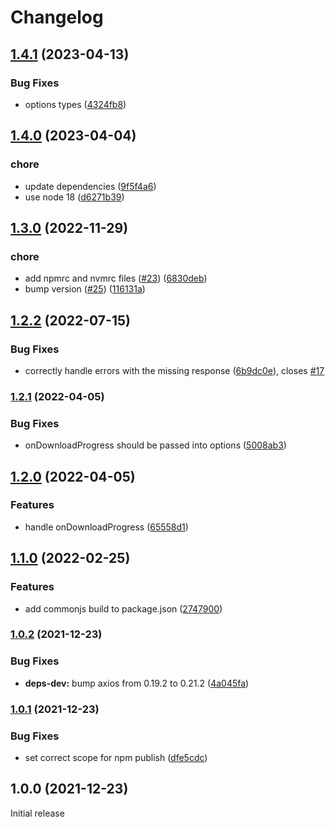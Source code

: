 # Changelog

## [1.4.1](https://github.com/gravity-ui/axios-wrapper/compare/v1.4.0...v1.4.1) (2023-04-13)


### Bug Fixes

* options types ([4324fb8](https://github.com/gravity-ui/axios-wrapper/commit/4324fb8508e8d553143f90f4646506a24c03a971))

## [1.4.0](https://github.com/gravity-ui/axios-wrapper/compare/v1.3.0...v1.4.0) (2023-04-04)


### chore

* update dependencies ([9f5f4a6](https://github.com/gravity-ui/axios-wrapper/commit/9f5f4a65b54867c632b26310d3a96c610a27fc07))
* use node 18 ([d6271b39](https://github.com/gravity-ui/axios-wrapper/commit/d6271b39b92a0b1cb54de2318f1d2ce23a6118a9))

## [1.3.0](https://github.com/gravity-ui/axios-wrapper/compare/v1.2.2...v1.3.0) (2022-11-29)


### chore

* add npmrc and nvmrc files ([#23](https://github.com/gravity-ui/axios-wrapper/issues/23)) ([6830deb](https://github.com/gravity-ui/axios-wrapper/commit/6830debffd7baa005a754d41d63a4a3c7fdd7702))
* bump version ([#25](https://github.com/gravity-ui/axios-wrapper/issues/25)) ([116131a](https://github.com/gravity-ui/axios-wrapper/commit/116131a0fbd7cec6b7ac491bfed2f63019185cbd))

## [1.2.2](https://github.com/yandex-cloud/axios-wrapper/compare/v1.2.1...v1.2.2) (2022-07-15)


### Bug Fixes

* correctly handle errors with the missing response ([6b9dc0e](https://github.com/yandex-cloud/axios-wrapper/commit/6b9dc0eab2496aa21cd27e6044b5c6ab235210d1)), closes [#17](https://github.com/yandex-cloud/axios-wrapper/issues/17)

### [1.2.1](https://www.github.com/yandex-cloud/axios-wrapper/compare/v1.2.0...v1.2.1) (2022-04-05)


### Bug Fixes

* onDownloadProgress should be passed into options ([5008ab3](https://www.github.com/yandex-cloud/axios-wrapper/commit/5008ab3727367c3e852398e5314cdbdf19e4ec68))

## [1.2.0](https://www.github.com/yandex-cloud/axios-wrapper/compare/v1.1.0...v1.2.0) (2022-04-05)


### Features

* handle onDownloadProgress ([65558d1](https://www.github.com/yandex-cloud/axios-wrapper/commit/65558d10679a202983747f0a1db3be1294f8431e))

## [1.1.0](https://www.github.com/yandex-cloud/axios-wrapper/compare/v1.0.2...v1.1.0) (2022-02-25)


### Features

* add commonjs build to package.json ([2747900](https://www.github.com/yandex-cloud/axios-wrapper/commit/27479003b85432022c68e9582732354f52fd798b))

### [1.0.2](https://www.github.com/yandex-cloud/axios-wrapper/compare/v1.0.1...v1.0.2) (2021-12-23)


### Bug Fixes

* **deps-dev:** bump axios from 0.19.2 to 0.21.2 ([4a045fa](https://www.github.com/yandex-cloud/axios-wrapper/commit/4a045fa427f99193a1226dabca1c9b7dffb08d73))

### [1.0.1](https://www.github.com/yandex-cloud/axios-wrapper/compare/v1.0.0...v1.0.1) (2021-12-23)


### Bug Fixes

* set correct scope for npm publish ([dfe5cdc](https://www.github.com/yandex-cloud/axios-wrapper/commit/dfe5cdc915e79e4bc95af7a1b944b47232f3dfde))

## 1.0.0 (2021-12-23)

Initial release
